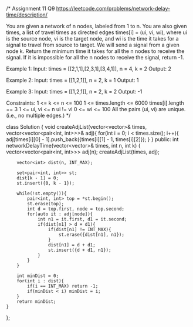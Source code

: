 /*
Assignment 11 Q9
https://leetcode.com/problems/network-delay-time/description/

You are given a network of n nodes, labeled from 1 to n. You are also given times, a list of travel times as directed edges times[i] = (ui, vi, wi), where ui is the source node, vi is the target node, and wi is the time it takes for a signal to travel from source to target.
We will send a signal from a given node k. Return the minimum time it takes for all the n nodes to receive the signal. If it is impossible for all the n nodes to receive the signal, return -1.

Example 1:
Input: times = [[2,1,1],[2,3,1],[3,4,1]], n = 4, k = 2
Output: 2

Example 2:
Input: times = [[1,2,1]], n = 2, k = 1
Output: 1

Example 3:
Input: times = [[1,2,1]], n = 2, k = 2
Output: -1
 
Constraints:
1 <= k <= n <= 100
1 <= times.length <= 6000
times[i].length == 3
1 <= ui, vi <= n
ui != vi
0 <= wi <= 100
All the pairs (ui, vi) are unique. (i.e., no multiple edges.)
*/

class Solution {
    void createAdjList(vector<vector<int>>& times, vector<vector<pair<int, int>>>& adj){
        for(int i = 0; i < times.size(); i++){
            adj[times[i][0] - 1].push_back({times[i][1] - 1, times[i][2]});
        }
    }
public:
    int networkDelayTime(vector<vector<int>>& times, int n, int k) {
        vector<vector<pair<int, int>>> adj(n);
        createAdjList(times, adj);

        vector<int> dist(n, INT_MAX);

        set<pair<int, int>> st;
        dist[k - 1] = 0;
        st.insert({0, k - 1});

        while(!st.empty()){
            pair<int, int> top = *st.begin();
            st.erase(top);
            int d = top.first, node = top.second;
            for(auto it : adj[node]){
                int n1 = it.first, d1 = it.second;
                if(dist[n1] > d + d1){
                    if(dist[n1] != INT_MAX){
                        st.erase({dist[n1], n1});
                    }
                    dist[n1] = d + d1;
                    st.insert({d + d1, n1});
                }
            }
        }

        int minDist = 0;
        for(int i : dist){
            if(i == INT_MAX) return -1;
            if(minDist < i) minDist = i;
        }
        return minDist;
    }
};
